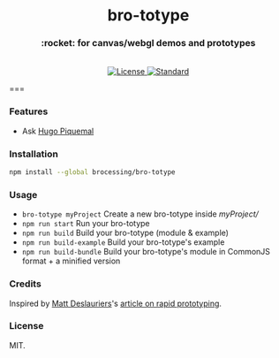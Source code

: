 <h1 align="center">bro-totype</h1>
<h3 align="center">:rocket: for canvas/webgl demos and prototypes</h3>

<br/>

<div align="center">
  <!-- License -->
  <a href="https://raw.githubusercontent.com/brocessing/bro-totype/master/LICENSE">
    <img src="https://img.shields.io/badge/license-MIT-blue.svg?style=flat-square" alt="License" />
  </a>
  <!-- Standard -->
  <a href="http://standardjs.com/">
    <img src="https://img.shields.io/badge/code%20style-standard-brightgreen.svg?style=flat-square" alt="Standard" />
  </a>
</div>

===

### Features

- Ask [Hugo Piquemal](https://github.com/pqml)

### Installation

```sh
npm install --global brocessing/bro-totype
```

### Usage

- `bro-totype myProject` Create a new bro-totype inside _myProject/_
- `npm run start` Run your bro-totype
- `npm run build` Build your bro-totype (module & example)
- `npm run build-example` Build your bro-totype's example
- `npm run build-bundle` Build your bro-totype's module in CommonJS format + a minified version

### Credits

Inspired by [Matt Deslauriers](https://github.com/mattdesl)'s [article on rapid prototyping](https://mattdesl.svbtle.com/rapid-prototyping).

### License
MIT.
